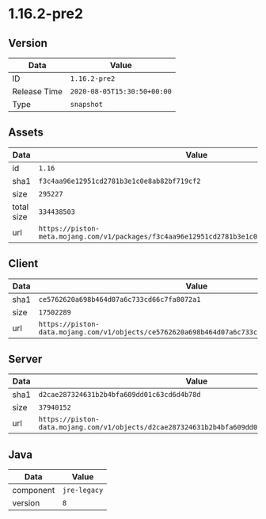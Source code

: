 # 1.16.2-pre2

## Version

|**Data**        | **Value**                 |
|----------------|-------------------------|
| ID   | ```1.16.2-pre2```   |
| Release Time   | ```2020-08-05T15:30:50+00:00```   |
| Type   | ```snapshot```   |

## Assets

|**Data**        | **Value**                 |
|----------------|-------------------------|
| id   | ```1.16```   |
| sha1   | ```f3c4aa96e12951cd2781b3e1c0e8ab82bf719cf2```   |
| size   | ```295227```   |
| total size  | ```334438503```  |
| url       | ```https://piston-meta.mojang.com/v1/packages/f3c4aa96e12951cd2781b3e1c0e8ab82bf719cf2/1.16.json``` |

## Client

|**Data**        | **Value**                 |
|----------------|-------------------------|
| sha1   | ```ce5762620a698b464d07a6c733cd66c7fa8072a1```   |
| size   | ```17502289```   |
| url       | ```https://piston-data.mojang.com/v1/objects/ce5762620a698b464d07a6c733cd66c7fa8072a1/client.jar``` |

## Server

|**Data**        | **Value**                 |
|----------------|-------------------------|
| sha1   | ```d2cae287324631b2b4bfa609dd01c63cd6d4b78d```   |
| size   | ```37940152```   |
| url       | ```https://piston-data.mojang.com/v1/objects/d2cae287324631b2b4bfa609dd01c63cd6d4b78d/server.jar``` |

## Java

|**Data**        | **Value**                 |
|----------------|-------------------------|
| component   | ```jre-legacy```   |
| version   | ```8```   |